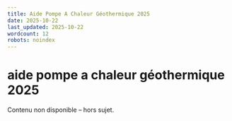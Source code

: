 ```yaml
---
title: Aide Pompe A Chaleur Géothermique 2025
date: 2025-10-22
last_updated: 2025-10-22
wordcount: 12
robots: noindex
---
```


# aide pompe a chaleur géothermique 2025

Contenu non disponible – hors sujet.